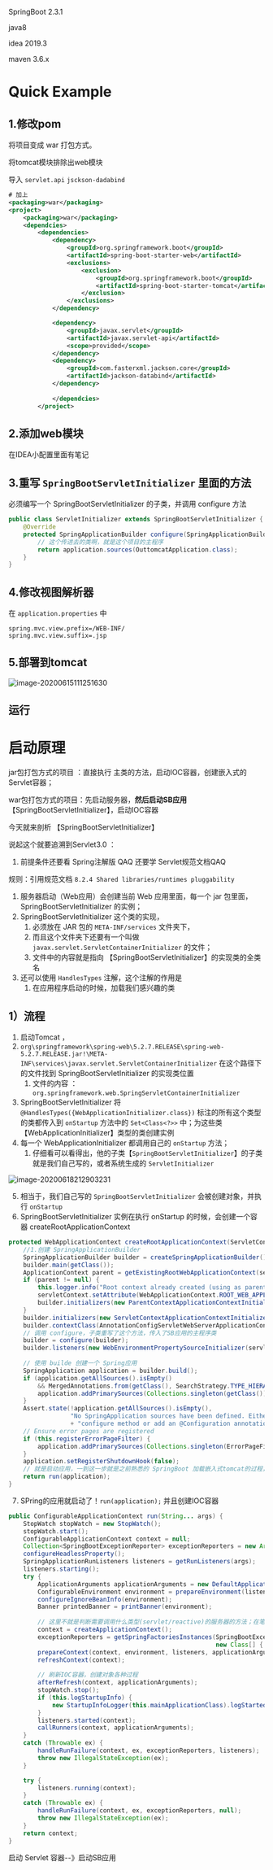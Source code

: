 SpringBoot 2.3.1

java8

idea 2019.3

maven 3.6.x

# Quick Example

## 1.修改pom

将项目变成 war 打包方式。

将tomcat模块排除出web模块

导入 `servlet.api` `jsckson-dadabind` 

```xml
# 加上
<packaging>war</packaging>
<project>
    <packaging>war</packaging>
    <dependcies>
        <dependencies>
            <dependency>
                <groupId>org.springframework.boot</groupId>
                <artifactId>spring-boot-starter-web</artifactId>
                <exclusions>
                    <exclusion>
                        <groupId>org.springframework.boot</groupId>
                        <artifactId>spring-boot-starter-tomcat</artifactId>
                    </exclusion>
                </exclusions>
            </dependency>

            <dependency>
                <groupId>javax.servlet</groupId>
                <artifactId>javax.servlet-api</artifactId>
                <scope>provided</scope>
            </dependency>
            <dependency>
                <groupId>com.fasterxml.jackson.core</groupId>
                <artifactId>jackson-databind</artifactId>
            </dependency>
            
            </dependcies>
        </project>
```

## 2.添加web模块

在IDEA小配置里面有笔记

## 3.重写 `SpringBootServletInitializer` 里面的方法

必须编写一个 SpringBootServletInitializer 的子类，并调用 configure 方法

```java
public class ServletInitializer extends SpringBootServletInitializer {
    @Override
    protected SpringApplicationBuilder configure(SpringApplicationBuilder application) {
        // 这个传进去的类啊，就是这个项目的主程序
        return application.sources(OuttomcatApplication.class);
    }
}
```



## 4.修改视图解析器

在 `application.properties` 中

```properties
spring.mvc.view.prefix=/WEB-INF/
spring.mvc.view.suffix=.jsp
```



## 5.部署到tomcat

![image-20200615111251630](5.使用外置Tomcat.assets/image-20200615111251630.png)

## 运行

# 启动原理

jar包打包方式的项目 ：直接执行 主类的方法，启动IOC容器，创建嵌入式的Servlet容器；

war包打包方式的项目：先启动服务器，**然后启动SB应用** 【SpringBootServletInitializer】，启动IOC容器

今天就来剖析 【SpringBootServletInitializer】

说起这个就要追溯到Servlet3.0 ：

1. 前提条件还要看 Spring注解版 QAQ 还要学 Servlet规范文档QAQ

规则：引用规范文档 `8.2.4 Shared libraries/runtimes pluggability` 

1. 服务器启动（Web应用）会创建当前 Web 应用里面，每一个 jar 包里面， SpringBootServletInitializer 的实例；
2. SpringBootServletInitializer 这个类的实现，
   1. 必须放在 JAR 包的 `META-INF/services` 文件夹下，
   2. 而且这个文件夹下还要有一个叫做 `javax.servlet.ServletContainerInitializer` 的文件；
   3. 文件中的内容就是指向 【SpringBootServletInitializer】的实现类的全类名
3. 还可以使用 `HandlesTypes` 注解，这个注解的作用是
   1. 在应用程序启动的时候，加载我们感兴趣的类



## 1）流程

1. 启动Tomcat ，
2. `org\springframework\spring-web\5.2.7.RELEASE\spring-web-5.2.7.RELEASE.jar!\META-INF\services\javax.servlet.ServletContainerInitializer` 在这个路径下的文件找到 SpringBootServletInitializer 的实现类位置
   1. 文件的内容 ：`org.springframework.web.SpringServletContainerInitializer` 
3. SpringBootServletInitializer 将 `@HandlesTypes({WebApplicationInitializer.class})` 标注的所有这个类型的类都传入到 `onStartup` 方法中的 `Set<Class<?>>` 中；为这些类【WebApplicationInitializer】类型的类创建实例
4. 每一个 WebApplicationInitializer 都调用自己的 `onStartup` 方法；
   1. 仔细看可以看得出，他的子类【`SpringBootServletInitializer`】的子类 就是我们自己写的，或者系统生成的 `ServletInitializer` 

![image-20200618212903231](5.使用外置Tomcat.assets/image-20200618212903231.png)

5. 相当于，我们自己写的 `SpringBootServletInitializer` 会被创建对象，并执行 `onStartup` 
6. SpringBootServletInitializer 实例在执行 onStartup 的时候，会创建一个容器 createRootApplicationContext 

```java
protected WebApplicationContext createRootApplicationContext(ServletContext servletContext) {
    //1.创建 SpringApplicationBuilder
    SpringApplicationBuilder builder = createSpringApplicationBuilder();
    builder.main(getClass());
    ApplicationContext parent = getExistingRootWebApplicationContext(servletContext);
    if (parent != null) {
        this.logger.info("Root context already created (using as parent).");
        servletContext.setAttribute(WebApplicationContext.ROOT_WEB_APPLICATION_CONTEXT_ATTRIBUTE, null);
        builder.initializers(new ParentContextApplicationContextInitializer(parent));
    }
    builder.initializers(new ServletContextApplicationContextInitializer(servletContext));
    builder.contextClass(AnnotationConfigServletWebServerApplicationContext.class);
    // 调用 configure，子类重写了这个方法，传入了SB应用的主程序类
    builder = configure(builder);
    builder.listeners(new WebEnvironmentPropertySourceInitializer(servletContext));
    
    // 使用 builde 创建一个 Spring应用
    SpringApplication application = builder.build();
    if (application.getAllSources().isEmpty()
        && MergedAnnotations.from(getClass(), SearchStrategy.TYPE_HIERARCHY).isPresent(Configuration.class)) {
        application.addPrimarySources(Collections.singleton(getClass()));
    }
    Assert.state(!application.getAllSources().isEmpty(),
                 "No SpringApplication sources have been defined. Either override the "
                 + "configure method or add an @Configuration annotation");
    // Ensure error pages are registered
    if (this.registerErrorPageFilter) {
        application.addPrimarySources(Collections.singleton(ErrorPageFilterConfiguration.class));
    }
    application.setRegisterShutdownHook(false);
    // 就是启动应用，一到这一步就是之前熟悉的 SpringBoot 加载嵌入式tomcat的过程，也是Sping初始化的过程
    return run(application);
}
```

7. SPring的应用就启动了！`run(application);` 并且创建IOC容器

```java
public ConfigurableApplicationContext run(String... args) {
    StopWatch stopWatch = new StopWatch();
    stopWatch.start();
    ConfigurableApplicationContext context = null;
    Collection<SpringBootExceptionReporter> exceptionReporters = new ArrayList<>();
    configureHeadlessProperty();
    SpringApplicationRunListeners listeners = getRunListeners(args);
    listeners.starting();
    try {
        ApplicationArguments applicationArguments = new DefaultApplicationArguments(args);
        ConfigurableEnvironment environment = prepareEnvironment(listeners, applicationArguments);
        configureIgnoreBeanInfo(environment);
        Banner printedBanner = printBanner(environment);
        
        // 这里不就是判断需要调用什么类型(servlet/reactive)的服务器的方法；在笔记7有记录过
        context = createApplicationContext();
        exceptionReporters = getSpringFactoriesInstances(SpringBootExceptionReporter.class,
                                                         new Class[] { ConfigurableApplicationContext.class }, context);
        prepareContext(context, environment, listeners, applicationArguments, printedBanner);
        refreshContext(context);
        
        // 刷新IOC容器，创建对象各种过程
        afterRefresh(context, applicationArguments);
        stopWatch.stop();
        if (this.logStartupInfo) {
            new StartupInfoLogger(this.mainApplicationClass).logStarted(getApplicationLog(), stopWatch);
        }
        listeners.started(context);
        callRunners(context, applicationArguments);
    }
    catch (Throwable ex) {
        handleRunFailure(context, ex, exceptionReporters, listeners);
        throw new IllegalStateException(ex);
    }

    try {
        listeners.running(context);
    }
    catch (Throwable ex) {
        handleRunFailure(context, ex, exceptionReporters, null);
        throw new IllegalStateException(ex);
    }
    return context;
}
```

启动 Servlet 容器--》启动SB应用